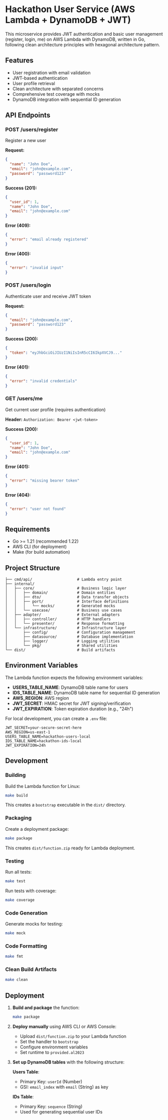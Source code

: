 # Hackathon User Service (AWS Lambda + DynamoDB + JWT)

This microservice provides JWT authentication and basic user management (register, login, me) on AWS Lambda with
DynamoDB, written in Go, following clean architecture principles with hexagonal architecture pattern.

## Features

- User registration with email validation
- JWT-based authentication
- User profile retrieval
- Clean architecture with separated concerns
- Comprehensive test coverage with mocks
- DynamoDB integration with sequential ID generation

## API Endpoints

### POST /users/register
Register a new user

**Request:**

```json
{
  "name": "John Doe",
  "email": "john@example.com",
  "password": "password123"
}
```

**Success (201):**

```json
{
  "user_id": 1,
  "name": "John Doe",
  "email": "john@example.com"
}
```

**Error (409):**

```json
{
  "error": "email already registered"
}
```

**Error (400):**

```json
{
  "error": "invalid input"
}
```

### POST /users/login
Authenticate user and receive JWT token

**Request:**

```json
{
  "email": "john@example.com",
  "password": "password123"
}
```

**Success (200):**

```json
{
  "token": "eyJhbGciOiJIUzI1NiIsInR5cCI6IkpXVCJ9..."
}
```

**Error (401):**

```json
{
  "error": "invalid credentials"
}
```

### GET /users/me
Get current user profile (requires authentication)

**Header:** `Authorization: Bearer <jwt-token>`

**Success (200):**

```json
{
  "user_id": 1,
  "name": "John Doe",
  "email": "john@example.com"
}
```

**Error (401):**

```json
{
  "error": "missing bearer token"
}
```

**Error (404):**

```json
{
  "error": "user not found"
}
```

## Requirements

- Go >= 1.21 (recommended 1.22)
- AWS CLI (for deployment)
- Make (for build automation)

## Project Structure

```
├── cmd/api/                    # Lambda entry point
├── internal/
│   ├── core/                   # Business logic layer
│   │   ├── domain/             # Domain entities
│   │   ├── dto/                # Data transfer objects
│   │   ├── port/               # Interface definitions
│   │   │   └── mocks/          # Generated mocks
│   │   └── usecase/            # Business use cases
│   ├── adapter/                # External adapters
│   │   ├── controller/         # HTTP handlers
│   │   └── presenter/          # Response formatting
│   └── infrastructure/         # Infrastructure layer
│       ├── config/             # Configuration management
│       ├── datasource/         # Database implementation
│       ├── logger/             # Logging utilities
│       └── pkg/                # Shared utilities
└── dist/                       # Build artifacts
```

## Environment Variables

The Lambda function expects the following environment variables:

- **USERS_TABLE_NAME**: DynamoDB table name for users
- **IDS_TABLE_NAME**: DynamoDB table name for sequential ID generation
- **AWS_REGION**: AWS region
- **JWT_SECRET**: HMAC secret for JWT signing/verification
- **JWT_EXPIRATION**: Token expiration duration (e.g., "24h")

For local development, you can create a `.env` file:

```env
JWT_SECRET=your-secure-secret-here
AWS_REGION=us-east-1
USERS_TABLE_NAME=hackathon-users-local
IDS_TABLE_NAME=hackathon-ids-local
JWT_EXPIRATION=24h
```

## Development

### Building

Build the Lambda function for Linux:

```bash
make build
```

This creates a `bootstrap` executable in the `dist/` directory.

### Packaging

Create a deployment package:

```bash
make package
```

This creates `dist/function.zip` ready for Lambda deployment.

### Testing

Run all tests:

```bash
make test
```

Run tests with coverage:

```bash
make coverage
```

### Code Generation

Generate mocks for testing:

```bash
make mock
```

### Code Formatting

```bash
make fmt
```

### Clean Build Artifacts

```bash
make clean
```

## Deployment

1. **Build and package** the function:
   ```bash
   make package
   ```

2. **Deploy manually** using AWS CLI or AWS Console:
   - Upload `dist/function.zip` to your Lambda function
   - Set the handler to `bootstrap`
   - Configure environment variables
   - Set runtime to `provided.al2023`

3. **Set up DynamoDB tables** with the following structure:

   **Users Table**:
   - Primary Key: `userId` (Number)
   - GSI: `email_index` with `email` (String) as key

   **IDs Table**:
   - Primary Key: `sequence` (String)
   - Used for generating sequential user IDs